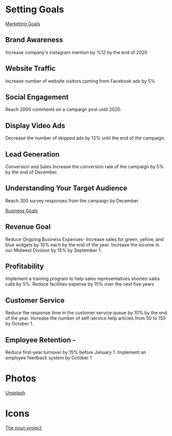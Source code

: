 # Setting Goals

[Marketing Goals](https://cobraid.net/2019/10/18/6-goals-for-online-advertising/)

## Brand Awareness

Increase company's instagram mention by %12 by the end of 2020

## Website Traffic

Increase number of website visitors cpming from Facebook ads by 5%

## Social Engagement

Reach 2000 comments on a campaign post until 2020.

## Display Video Ads

Decrease the number of skipped ads by 12% until the end of the campaign.

## Lead Generation

Conversion and Sales Increase the conversion rate of the campaign by 5% by the end of December.

## Understanding Your Target Audience

Reach 300 survey responses from the campaign by December.

[Business Goals](https://business.lovetoknow.com/business-operations-corporate-management/examples-business-goals)

## Revenue Goal

Reduce Ongoing Business Expenses- Increase sales for green, yellow, and blue widgets by 10% each by the end of the year.
Increase the income in our Midwest Division by 15% by September 1.

## Profitability

Implement a training program to help sales representatives shorten sales calls by 5%. Reduce facilities expense by 15% over the next five years

## Customer Service

Reduce the response time in the customer service queue by 10% by the end of the year.
Increase the number of self-service help articles from 50 to 150 by October 1.

## Employee Retention -

Reduce first-year turnover by 15% before January 1.
Implement an employee feedback system by October 1

# Photos

[Unsplash](https://unsplash.com/)

# Icons

[The noun project](https://thenounproject.com/)
